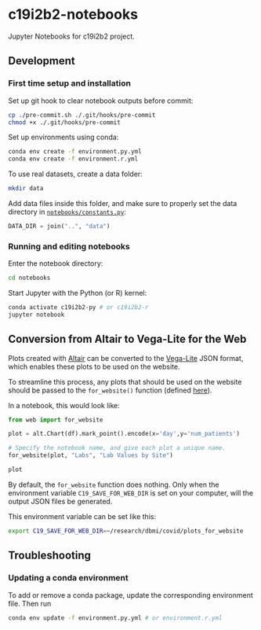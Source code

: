 # c19i2b2-notebooks
Jupyter Notebooks for c19i2b2 project.

## Development

### First time setup and installation

Set up git hook to clear notebook outputs before commit:

```sh
cp ./pre-commit.sh ./.git/hooks/pre-commit
chmod +x ./.git/hooks/pre-commit
```

Set up environments using conda:

```sh
conda env create -f environment.py.yml
conda env create -f environment.r.yml
```

To use real datasets, create a data folder:

```sh
mkdir data
```

Add data files inside this folder, and make sure to properly set the data directory in [`notebooks/constants.py`](https://github.com/hms-dbmi/c19i2b2-notebooks/blob/master/notebooks/constants.py#L4):

```python
DATA_DIR = join("..", "data")
```

### Running and editing notebooks

Enter the notebook directory:

```sh
cd notebooks
```

Start Jupyter with the Python (or R) kernel:

```sh
conda activate c19i2b2-py # or c19i2b2-r
jupyter notebook
```

## Conversion from Altair to Vega-Lite for the Web

Plots created with [Altair](https://altair-viz.github.io/) can be converted to the [Vega-Lite](https://vega.github.io/vega-lite/) JSON format, which enables these plots to be used on the website.

To streamline this process, any plots that should be used on the website should be passed to the `for_website()` function (defined [here](https://github.com/hms-dbmi/c19i2b2-notebooks/blob/master/notebooks/web.py)).

In a notebook, this would look like:

```python
from web import for_website
```

```python
plot = alt.Chart(df).mark_point().encode(x='day',y='num_patients')

# Specify the notebook name, and give each plot a unique name.
for_website(plot, "Labs", "Lab Values by Site")

plot
```

By default, the `for_website` function does nothing.
Only when the environment variable `C19_SAVE_FOR_WEB_DIR` is set on your computer, will the output JSON files be generated.

This environment variable can be set like this:

```sh
export C19_SAVE_FOR_WEB_DIR=~/research/dbmi/covid/plots_for_website
```

## Troubleshooting

### Updating a conda environment

To add or remove a conda package, update the corresponding environment file. Then run

```sh
conda env update -f environment.py.yml # or environment.r.yml
```